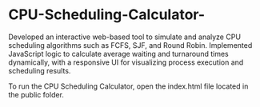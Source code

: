 # CPU-Scheduling-Calculator-
Developed an interactive web-based tool to simulate and analyze CPU scheduling algorithms such as FCFS, SJF, and Round Robin. Implemented JavaScript logic to calculate average waiting and turnaround times dynamically, with a responsive UI for visualizing process execution and scheduling results.

To run the CPU Scheduling Calculator, open the index.html file located in the public folder.
